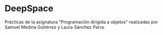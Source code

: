 # DeepSpace
Prácticas de la asignatura "Programación dirigida a objetos" realizadas por Samuel Medina Gutiérrez y Laura Sánchez Parra.

